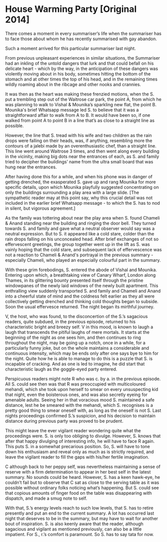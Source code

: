 # House Warming Party [Original 2014]

There comes a moment in every summariser’s life when the summariser has to face those about whom he has recently summarised with gay abandon. 

Such a moment arrived for this particular summariser last night.

From previous unpleasant experiences in similar situations, the Summariser had an inkling of the untold dangers that lurk and that could befall on his delicate heart - which by the way, in the anticipation of these dangers was violently moving about in his body, sometimes hitting the bottom of the stomach and at other times the top of his head, and in the remaining times wildly roaming about in the ribcage and other nooks and crannies.

It was then as the heart was making these frenzied motions, when the S. put a trembling step out of the Waitrose car park, the point A, from which he was planning to walk to Vishal & Mounika’s sparkling new flat, the point B. 
Mounika's brief Whatsapp message led S. to believe that it was a straightforward affair to walk from A to B. 
It would have been so, if one walked from point A to point B in a line that’s as close to a straight line as possible.

However, the line that S. tread with his wife and two children as the rain drops were falling on their heads, was, if anything, resembling more the contours of a jalebi made by an overenthusiastic chef, than a straight line. 
This line went around Waitrose 3 times, and then went along every building in the vicinity, making big dots near the entrances of each, as S. and family tried to decipher the buildings’ name from the ultra small board that was hung near the entrances. 

After having done this for a while, and when his phone was in danger of getting drenched, the exasperated S. gave up and rang Mounika for more specific details, upon which Mounika playfully suggested concentrating on only the buildings surrounding a play area with a large slide. 
[The sympathetic reader may at this point say, why this crucial detail was not included in the earlier brief Whatsapp message - to which the S. has to nod in silent, but vigorous agreement.]

As the family was tottering about near the play area when S. found Chameli & Anand standing near the building and ringing the door bell. They turned towards S. and family and gave what a neutral observer would say was a neutral expression. 
But to S. it appeared like a cold stare, colder than the rain drops falling on his unconcealed head. 
After brief exchanges of not so effervescent greetings, the group together went up in the lift as S. was vainly hoping that the cold stare, and subsequent lack of effervescence was not a reaction to Chameli & Anand's portrayal in the previous summary - especially Chameli, who played an especially colourful part in the summary.

With these grim forebodings, S. entered the abode of Vishal and Mounika. Entering upon which, a breathtaking view of Canary Wharf, London along Thames, in its glittering bounty presented itself through the pristine windowpanes of the newly laid windows of the newly built apartment. 
This enthralling view suddenly transported S. and family and Chameli and Anand into a cheerful state of mind and the coldness felt earlier as they all were collectively getting drenched and thinking cold thoughts began to subside. 
Soon the usual effervesce returned. 
The night began its mirthful journey.

V, the host, who was found, to the disconcertion of the S.’s sagacious readers, quite subdued, in the previous episode, returned to his characteristic bright and breezy self. V in this mood, is known to laugh a laugh that transcends the pitiful laughs of mere mortals. It starts at the beginning of the night as one sees him, and then continues to ring throughout the night, may be going up a notch, once in a while, for a particularly funny joke, but on the whole maintains a considerable and continuous intensity, which may be ends only after one says bye to him for the night. Quite how he is able to manage to do this is a puzzle that S. is incapable of cracking. And as one is led to imagine, he did start that characteristic laugh as the goggle-eyed party entered.

Perspicuous readers might note R who was c. by a. in the previous episode. All S. could see then was that R was preoccupied with multicoloured mehandi, which she took upon herself to smear on every unsuspecting kid that night, even the boisterous ones, and was also secretly eyeing for amenable adults. Seeing her in that voracious mood S. maintained a safe distance, lest he be smeared with the mehandi, which S. recognises is a pretty good thing to smear oneself with, as long as the oneself is not S. Last nights proceedings confirmed S.’s suspicion, and his decision to maintain distance during previous party was proved to be prudent.

This might leave the ever vigilant reader wondering quite what the proceedings were. S. is only too obliging to divulge. However, S. knows that after that happy divulging of interesting info, he will have to face R again. This puts S. in a somewhat precarious position. So, S. will have to tone down his enthusiasm and reveal only as much as is strictly required, and leave the vigilant reader to fill the gaps with his/her fertile imagination.

C although back to her peppy self, was nevertheless maintaining a sense of reserve with a firm determination to appear in her best self in the latest summary. No sounds could be heard. However, S. has a keen hawk-eye, he couldn’t fail but to observe that C sat as close to the serving table as it was possible without ordinary folks noticing what’s happening. But S. could see that copious amounts of finger food on the table was disappearing with dispatch, and made a smug note to self.

With that, S.’s energy levels reach to such low levels, that S. has to retire presently and put an end to the current summary. A lot has occurred last night that deserves to be in the summary, but may have to wait for another bout of inspiration. S. is also keenly aware that the reader, although sagacious and vigilant as mentioned previously, can also be a little impatient. For S., r.’s comfort is paramount. So S. has to say tata for now.